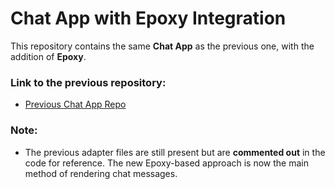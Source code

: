 # Chat App with Epoxy Integration

This repository contains the same **Chat App** as the previous one, with the addition of **Epoxy**.

### Link to the previous repository:

- [Previous Chat App Repo](https://github.com/pratik50/ChatApp_Socket.io)

### Note:
- The previous adapter files are still present but are **commented out** in the code for reference. The new Epoxy-based approach is now the main method of rendering chat messages.
